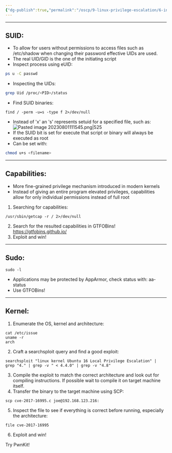 ```yaml
---
{"dg-publish":true,"permalink":"/oscp/9-linux-privilege-escalation/6-insecure-system-components/"}
---
```


-------
## SUID:
- To allow for users without permissions to access files such as /etc/shadow when changing their password effective UIDs are used.
- The real UID/GID is the one of the initiating script
- Inspect process using eUID:
``` bash
ps u -C passwd
```
- Inspecting the UIDs:
```bash
grep Uid /proc/<PID>/status
```
- Find SUID binaries:
```
find / -perm -u=s -type f 2>/dev/null
```
- Instead of 'x' an 's' represents setuid for a specified file, such as: ![Pasted image 20230801111545.png|525](/img/user/IMAGES/Pasted%20image%2020230801111545.png)
- If the SUID bit is set for execute that script or binary will always be executed as root
- Can be set with:
``` bash
chmod u+s <filename>
```

------
## Capabilities:
- More fine-grained privilege mechanism introduced in modern kernels
- Instead of giving an entire program elevated privileges, capabilities allow for only individual permissions instead of full root
1. Searching for capabilities:
```
/usr/sbin/getcap -r / 2>/dev/null
```
2. Search for the resulted capabilities in GTFOBins!
	https://gtfobins.github.io/
3. Exploit and win!

----------------
## Sudo:
	sudo -l
- Applications may be protected by AppArmor, check status with:
	aa-status
- Use GTFOBins!

----------
## Kernel:
1. Enumerate the OS, kernel and architecture:
```
cat /etc/issue
uname -r
arch
```
2. Craft a searchsploit query and find a good exploit:
```
searchsploit "linux kernel Ubuntu 16 Local Privilege Escalation" | grep "4." | grep -v " < 4.4.0" | grep -v "4.8"
```
3. Compile the exploit to match the correct architecture and look out for compiling instructions. If possible wait to compile it on target machine itself.
4. Transfer the binary to the target machine using SCP:
```
scp cve-2017-16995.c joe@192.168.123.216:
```
5. Inspect the file to see if everything is correct before running, especially the architecture:
```
file cve-2017-16995
```
6. Exploit and win!

Try PwnKit!